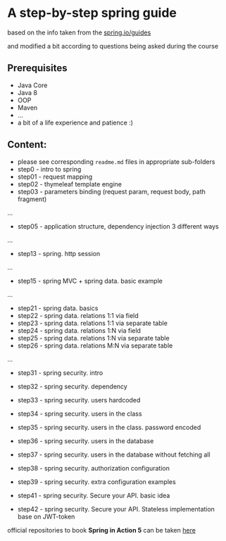 # A step-by-step spring guide

based on the info taken from the [spring.io/guides](https://spring.io/guides) 

and modified a bit according to questions being asked during the course

## Prerequisites

- Java Core
- Java 8
- OOP
- Maven
- ...
- a bit of a life experience and patience :)

## Content:

- please see corresponding `readme.md` files in appropriate sub-folders
- step0 - intro to spring
- step01 - request mapping
- step02 - thymeleaf template engine
- step03 - parameters binding (request param, request body, path fragment)

...

- step05 - application structure, dependency injection 3 different ways

...

- step13 - spring. http session

...

- step15 - spring MVC + spring data. basic example

...

- step21 - spring data. basics
- step22 - spring data. relations 1:1 via field 
- step23 - spring data. relations 1:1 via separate table 
- step24 - spring data. relations 1:N via field 
- step25 - spring data. relations 1:N via separate table 
- step26 - spring data. relations M:N via separate table 

...

- step31 - spring security. intro 
- step32 - spring security. dependency
- step33 - spring security. users hardcoded
- step34 - spring security. users in the class
- step35 - spring security. users in the class. password encoded
- step36 - spring security. users in the database
- step37 - spring security. users in the database without fetching all
- step38 - spring security. authorization configuration
- step39 - spring security. extra configuration examples

- step41 - spring security. Secure your API. basic idea
- step42 - spring security. Secure your API. Stateless implementation base on JWT-token
 
official repositories to book **Spring in Action 5**
can be taken [here](https://github.com/habuma/spring-in-action-5-samples.git) 
